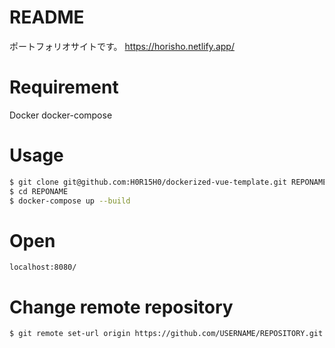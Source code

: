 # README
ポートフォリオサイトです。
https://horisho.netlify.app/
# Requirement
Docker
docker-compose

# Usage
``` bash
$ git clone git@github.com:H0R15H0/dockerized-vue-template.git REPONAME
$ cd REPONAME
$ docker-compose up --build
```

# Open
```
localhost:8080/
```

# Change remote repository
```
$ git remote set-url origin https://github.com/USERNAME/REPOSITORY.git
